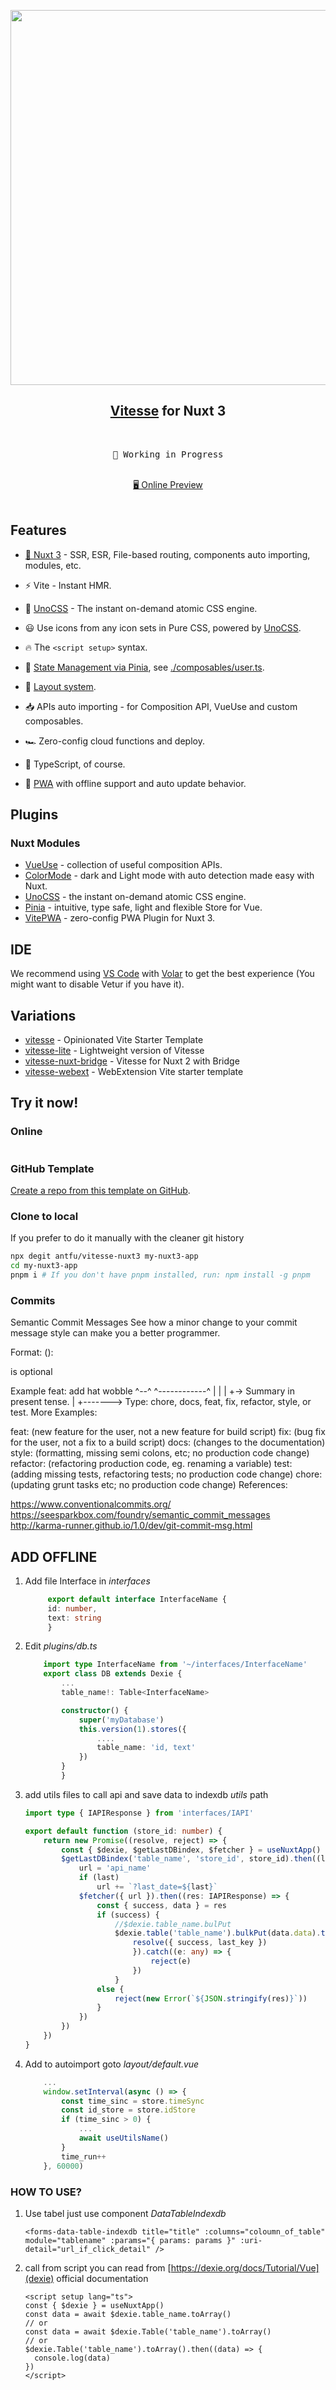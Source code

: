 <p align="center">
<img src="https://user-images.githubusercontent.com/11247099/140462375-7b7ac4db-35b7-453c-8a05-13d8d20282c4.png" width="600"/>
</p>

<h2 align="center">
<a href="https://github.com/antfu/vitesse">Vitesse</a> for Nuxt 3
</h2><br>

<pre align="center">
🧪 Working in Progress
</pre>

<p align="center">
<br>
<a href="https://vitesse-nuxt3.netlify.app/">🖥 Online Preview</a>
<br><br>
<a href="https://stackblitz.com/github/antfu/vitesse-nuxt3"><img src="https://developer.stackblitz.com/img/open_in_stackblitz.svg" alt=""></a>
</p>

## Features

- [💚 Nuxt 3](https://nuxt.com/) - SSR, ESR, File-based routing, components auto importing, modules, etc.

- ⚡️ Vite - Instant HMR.

- 🎨 [UnoCSS](https://github.com/antfu/unocss) - The instant on-demand atomic CSS engine.

- 😃 Use icons from any icon sets in Pure CSS, powered by [UnoCSS](https://github.com/antfu/unocss).

- 🔥 The `<script setup>` syntax.

- 🍍 [State Management via Pinia](https://pinia.esm.dev), see [./composables/user.ts](./composables/user.ts).

- 📑 [Layout system](./layouts).

- 📥 APIs auto importing - for Composition API, VueUse and custom composables.

- 🏎 Zero-config cloud functions and deploy.

- 🦾 TypeScript, of course.

- 📲 [PWA](https://github.com/vite-pwa/nuxt) with offline support and auto update behavior.


## Plugins

### Nuxt Modules

- [VueUse](https://github.com/vueuse/vueuse) - collection of useful composition APIs.
- [ColorMode](https://github.com/nuxt-community/color-mode-module) - dark and Light mode with auto detection made easy with Nuxt.
- [UnoCSS](https://github.com/antfu/unocss) - the instant on-demand atomic CSS engine.
- [Pinia](https://pinia.esm.dev/) - intuitive, type safe, light and flexible Store for Vue.
- [VitePWA](https://github.com/vite-pwa/nuxt) - zero-config PWA Plugin for Nuxt 3.

## IDE

We recommend using [VS Code](https://code.visualstudio.com/) with [Volar](https://github.com/johnsoncodehk/volar) to get the best experience (You might want to disable Vetur if you have it).

## Variations

- [vitesse](https://github.com/antfu/vitesse) - Opinionated Vite Starter Template
- [vitesse-lite](https://github.com/antfu/vitesse-lite) - Lightweight version of Vitesse
- [vitesse-nuxt-bridge](https://github.com/antfu/vitesse-nuxt-bridge) - Vitesse for Nuxt 2 with Bridge
- [vitesse-webext](https://github.com/antfu/vitesse-webext) - WebExtension Vite starter template

## Try it now!

### Online

<a href="https://stackblitz.com/github/antfu/vitesse-nuxt3"><img src="https://developer.stackblitz.com/img/open_in_stackblitz.svg" alt=""></a>

### GitHub Template

[Create a repo from this template on GitHub](https://github.com/antfu/vitesse-nuxt3/generate).

### Clone to local

If you prefer to do it manually with the cleaner git history

```bash
npx degit antfu/vitesse-nuxt3 my-nuxt3-app
cd my-nuxt3-app
pnpm i # If you don't have pnpm installed, run: npm install -g pnpm
```

<!-- Work In Progress -->

### Commits

Semantic Commit Messages
See how a minor change to your commit message style can make you a better programmer.

Format: <type>(<scope>): <subject>

<scope> is optional

Example
feat: add hat wobble
^--^  ^------------^
|     |
|     +-> Summary in present tense.
|
+-------> Type: chore, docs, feat, fix, refactor, style, or test.
More Examples:

feat: (new feature for the user, not a new feature for build script)
fix: (bug fix for the user, not a fix to a build script)
docs: (changes to the documentation)
style: (formatting, missing semi colons, etc; no production code change)
refactor: (refactoring production code, eg. renaming a variable)
test: (adding missing tests, refactoring tests; no production code change)
chore: (updating grunt tasks etc; no production code change)
References:

https://www.conventionalcommits.org/
https://seesparkbox.com/foundry/semantic_commit_messages
http://karma-runner.github.io/1.0/dev/git-commit-msg.html


## ADD OFFLINE

1. Add file Interface in *interfaces*
   ```typescript
        export default interface InterfaceName {
        id: number,
        text: string
        }
   ```
2. Edit *plugins/db.ts*
    ```typescript
        import type InterfaceName from '~/interfaces/InterfaceName'
        export class DB extends Dexie {
            ...
            table_name!: Table<InterfaceName>

            constructor() {
                super('myDatabase')
                this.version(1).stores({
                    ....
                    table_name: 'id, text'
                })
            }
            }
    ```
3. add utils files to call api and save data to indexdb *utils* path 
    ```typescript
    import type { IAPIResponse } from 'interfaces/IAPI'

    export default function (store_id: number) {
        return new Promise((resolve, reject) => {
            const { $dexie, $getLastDBindex, $fetcher } = useNuxtApp()
            $getLastDBindex('table_name', 'store_id', store_id).then((last: string) => {
                url = 'api_name'
                if (last)
                    url += `?last_date=${last}`
                $fetcher({ url }).then((res: IAPIResponse) => {
                    const { success, data } = res
                    if (success) {
                        //$dexie.table_name.bulPut
                        $dexie.table('table_name').bulkPut(data.data).then((last_key: any) => {
                            resolve({ success, last_key })
                            }).catch((e: any) => {
                                reject(e)
                            })
                        }
                    else {
                        reject(new Error(`${JSON.stringify(res)}`))
                    }
                })
            })
        })
    }

    ```
4. Add to autoimport goto *layout/default.vue*
    ```typescript
        ...
        window.setInterval(async () => {
            const time_sinc = store.timeSync
            const id_store = store.idStore
            if (time_sinc > 0) {
                ...
                await useUtilsName()
            }
            time_run++
        }, 60000)
    ```

### HOW TO USE?
1. Use tabel just use component *DataTableIndexdb* 
    ```vue
    <forms-data-table-indexdb title="title" :columns="coloumn_of_table" module="tablename" :params="{ params: params }" :uri-detail="url_if_click_detail" />
    ```

2. call from script
   you can read from [https://dexie.org/docs/Tutorial/Vue](dexie) official documentation  
    ```vue
    <script setup lang="ts">
    const { $dexie } = useNuxtApp()
    const data = await $dexie.table_name.toArray()
    // or
    const data = await $dexie.Table('table_name').toArray()
    // or
    $dexie.Table('table_name').toArray().then((data) => {
      console.log(data)
    })
    </script>
    ```